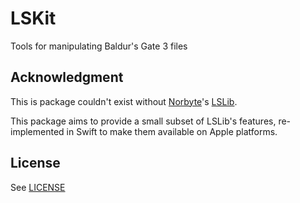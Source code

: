# LSKit

Tools for manipulating Baldur's Gate 3 files

## Acknowledgment

This is package couldn't exist without [Norbyte](https://github.com/Norbyte)'s [LSLib](https://github.com/Norbyte/lslib).

This package aims to provide a small subset of LSLib's features, re-implemented in Swift to make them available on Apple platforms.

## License

See [LICENSE](LICENSE)